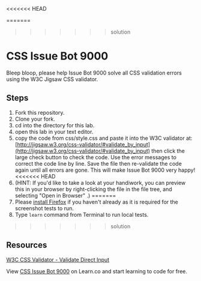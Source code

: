 <<<<<<< HEAD


=======
>>>>>>> solution
# CSS Issue Bot 9000

Bleep bloop, please help Issue Bot 9000 solve all CSS validation errors using the W3C Jigsaw CSS validator.

## Steps

1. Fork this repository.
2. Clone your fork.
3. cd into the directory for this lab.
4. open this lab in your text editor.
5. copy the code from css/style.css and paste it into the W3C validator at: [http://jigsaw.w3.org/css-validator/#validate_by_input](http://jigsaw.w3.org/css-validator/#validate_by_input) then click the large check button to check the code. Use the error messages to correct the code line by line. Save the file then re-validate the code again until all errors are gone. This will make Issue Bot 9000 very happy!
<<<<<<< HEAD
6. (HINT: If you'd like to take a look at your handiwork, you can preview this in your browser by right-clicking the file in the file tree, and selecting "Open in Browser" .)
=======
6. Please <a href="https://www.mozilla.org/en-US/firefox/new/" target="_blank">install Firefox</a> if you haven't already as it is required for the screenshot tests to run.
7. Type `learn` command from Terminal to run local tests.
>>>>>>> solution

## Resources

[W3C CSS Validator - Validate Direct Input](http://jigsaw.w3.org/css-validator/#validate_by_input)

<p data-visibility='hidden'>View <a href='https://learn.co/lessons/css-issue-bot-9000' title='CSS Issue Bot 9000'>CSS Issue Bot 9000</a> on Learn.co and start learning to code for free.</p>
